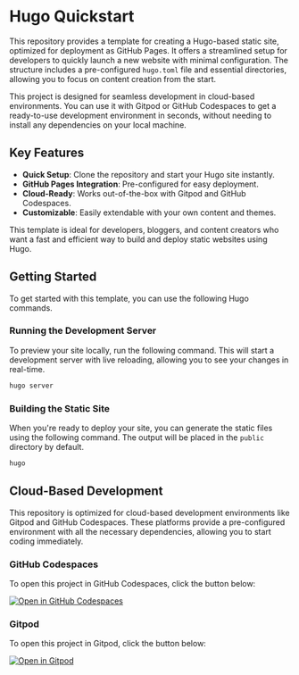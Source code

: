 # Hugo Quickstart

This repository provides a template for creating a Hugo-based static site, optimized for deployment as GitHub Pages. It offers a streamlined setup for developers to quickly launch a new website with minimal configuration. The structure includes a pre-configured `hugo.toml` file and essential directories, allowing you to focus on content creation from the start.

This project is designed for seamless development in cloud-based environments. You can use it with Gitpod or GitHub Codespaces to get a ready-to-use development environment in seconds, without needing to install any dependencies on your local machine.

## Key Features

- **Quick Setup**: Clone the repository and start your Hugo site instantly.
- **GitHub Pages Integration**: Pre-configured for easy deployment.
- **Cloud-Ready**: Works out-of-the-box with Gitpod and GitHub Codespaces.
- **Customizable**: Easily extendable with your own content and themes.

This template is ideal for developers, bloggers, and content creators who want a fast and efficient way to build and deploy static websites using Hugo.

## Getting Started

To get started with this template, you can use the following Hugo commands.

### Running the Development Server

To preview your site locally, run the following command. This will start a development server with live reloading, allowing you to see your changes in real-time.

```bash
hugo server
```

### Building the Static Site

When you're ready to deploy your site, you can generate the static files using the following command. The output will be placed in the `public` directory by default.

```bash
hugo
```

## Cloud-Based Development

This repository is optimized for cloud-based development environments like Gitpod and GitHub Codespaces. These platforms provide a pre-configured environment with all the necessary dependencies, allowing you to start coding immediately.

### GitHub Codespaces

To open this project in GitHub Codespaces, click the button below:

[![Open in GitHub Codespaces](https://github.com/codespaces/badge.svg)](https://github.com/codespaces/new?hide_repo_select=true&ref=main&repo=428059888)

### Gitpod

To open this project in Gitpod, click the button below:

[![Open in Gitpod](https://gitpod.io/button/open-in-gitpod.svg)](https://gitpod.io/#https://github.com/jpmorganchase/hugo-quickstart)